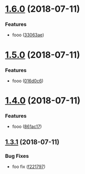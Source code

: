 # [1.6.0](https://github.com/ekazakov/greeter/compare/v1.5.0...v1.6.0) (2018-07-11)


### Features

* fooo ([33063ae](https://github.com/ekazakov/greeter/commit/33063ae))

# [1.5.0](https://github.com/ekazakov/greeter/compare/v1.4.0...v1.5.0) (2018-07-11)


### Features

* fooo ([016d0c6](https://github.com/ekazakov/greeter/commit/016d0c6))

# [1.4.0](https://github.com/ekazakov/greeter/compare/v1.3.1...v1.4.0) (2018-07-11)


### Features

* fooo ([861ac17](https://github.com/ekazakov/greeter/commit/861ac17))

## [1.3.1](https://github.com/ekazakov/greeter/compare/v1.3.0...v1.3.1) (2018-07-11)


### Bug Fixes

* foo fix ([f221797](https://github.com/ekazakov/greeter/commit/f221797))
